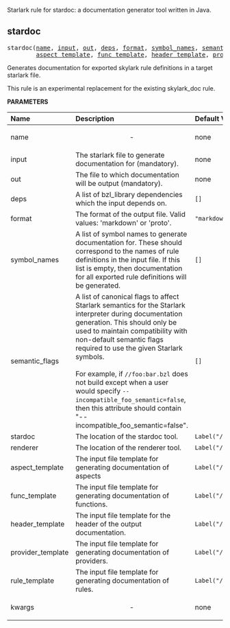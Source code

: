 <!-- Generated with Stardoc: http://skydoc.bazel.build -->

Starlark rule for stardoc: a documentation generator tool written in Java.

<a id="stardoc"></a>

## stardoc

<pre>
stardoc(<a href="#stardoc-name">name</a>, <a href="#stardoc-input">input</a>, <a href="#stardoc-out">out</a>, <a href="#stardoc-deps">deps</a>, <a href="#stardoc-format">format</a>, <a href="#stardoc-symbol_names">symbol_names</a>, <a href="#stardoc-semantic_flags">semantic_flags</a>, <a href="#stardoc-stardoc">stardoc</a>, <a href="#stardoc-renderer">renderer</a>,
        <a href="#stardoc-aspect_template">aspect_template</a>, <a href="#stardoc-func_template">func_template</a>, <a href="#stardoc-header_template">header_template</a>, <a href="#stardoc-provider_template">provider_template</a>, <a href="#stardoc-rule_template">rule_template</a>, <a href="#stardoc-kwargs">kwargs</a>)
</pre>

Generates documentation for exported skylark rule definitions in a target starlark file.

This rule is an experimental replacement for the existing skylark_doc rule.


**PARAMETERS**


| Name  | Description | Default Value |
| :------------- | :------------- | :------------- |
| <a id="stardoc-name"></a>name |  <p align="center"> - </p>   |  none |
| <a id="stardoc-input"></a>input |  The starlark file to generate documentation for (mandatory).   |  none |
| <a id="stardoc-out"></a>out |  The file to which documentation will be output (mandatory).   |  none |
| <a id="stardoc-deps"></a>deps |  A list of bzl_library dependencies which the input depends on.   |  <code>[]</code> |
| <a id="stardoc-format"></a>format |  The format of the output file. Valid values: 'markdown' or 'proto'.   |  <code>"markdown"</code> |
| <a id="stardoc-symbol_names"></a>symbol_names |  A list of symbol names to generate documentation for. These should correspond to the names of rule definitions in the input file. If this list is empty, then documentation for all exported rule definitions will be generated.   |  <code>[]</code> |
| <a id="stardoc-semantic_flags"></a>semantic_flags |  A list of canonical flags to affect Starlark semantics for the Starlark interpreter during documentation generation. This should only be used to maintain compatibility with non-default semantic flags required to use the given Starlark symbols.<br><br>For example, if <code>//foo:bar.bzl</code> does not build except when a user would specify <code>--incompatible_foo_semantic=false</code>, then this attribute should contain "--incompatible_foo_semantic=false".   |  <code>[]</code> |
| <a id="stardoc-stardoc"></a>stardoc |  The location of the stardoc tool.   |  <code>Label("//stardoc:prebuilt_stardoc_binary")</code> |
| <a id="stardoc-renderer"></a>renderer |  The location of the renderer tool.   |  <code>Label("//stardoc:renderer")</code> |
| <a id="stardoc-aspect_template"></a>aspect_template |  The input file template for generating documentation of aspects   |  <code>Label("//stardoc:templates/markdown_tables/aspect.vm")</code> |
| <a id="stardoc-func_template"></a>func_template |  The input file template for generating documentation of functions.   |  <code>Label("//stardoc:templates/markdown_tables/func.vm")</code> |
| <a id="stardoc-header_template"></a>header_template |  The input file template for the header of the output documentation.   |  <code>Label("//stardoc:templates/markdown_tables/header.vm")</code> |
| <a id="stardoc-provider_template"></a>provider_template |  The input file template for generating documentation of providers.   |  <code>Label("//stardoc:templates/markdown_tables/provider.vm")</code> |
| <a id="stardoc-rule_template"></a>rule_template |  The input file template for generating documentation of rules.   |  <code>Label("//stardoc:templates/markdown_tables/rule.vm")</code> |
| <a id="stardoc-kwargs"></a>kwargs |  <p align="center"> - </p>   |  none |


